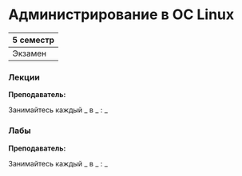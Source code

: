 # Администрирование в ОС Linux

|5 семестр|
|---|
|Экзамен|

### Лекции

**Преподаватель:** 

Занимайтесь каждый _ в _ : _

### Лабы

**Преподаватель:** 

Занимайтесь каждый _ в _ : _
